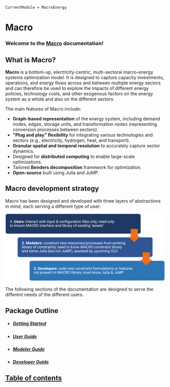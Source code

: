 ```@meta
CurrentModule = MacroEnergy
```

# Macro

### Welcome to the [Macro](https://github.com/macroenergy/MacroEnergy.jl.git) documentation!

## What is Macro?

**Macro** is a bottom-up, electricity-centric, multi-sectoral macro-energy systems optimization model. It is designed to capture capacity investments, operations, and energy flows across and between multiple energy sectors and can therefore be used to explore the impacts of different energy policies, technology costs, and other exogenous factors on the energy system as a whole and also on the different sectors. 

The main features of Macro include:
- **Graph-based representation** of the energy system, including demand nodes, edges, storage units, and transformation nodes (representing conversion processes between sectors).
- **"Plug and play" flexibility** for integrating various technologies and sectors (e.g., electricity, hydrogen, heat, and transport).
- **Granular spatial and temporal resolution** to accurately capture sector dynamics.
- Designed for **distributed computing** to enable large-scale optimizations.
- Tailored **Benders decomposition** framework for optimization.
- **Open-source** built using Julia and JuMP.

## Macro development strategy

Macro has been designed and developed with three layers of abstractions in mind, each serving a different type of user:

![Macro architecture](./images/macro_abstr_layers.png)

The following sections of the documentation are designed to serve the different needs of the different users.

## Package Outline

- ##### [Getting Started](@ref)
- ##### [User Guide](@ref)
- ##### [Modeler Guide](@ref)
- ##### [Developer Guide](@ref)

## [Table of contents](@ref)
